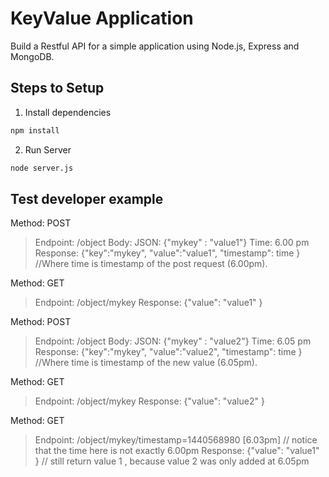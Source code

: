 # KeyValue Application

Build a Restful API for a simple application using Node.js, Express and MongoDB.

## Steps to Setup

1. Install dependencies

```bash
npm install
```

2. Run Server

```bash
node server.js
```


## Test developer example

Method: POST
> Endpoint: /object
> Body: JSON: {"mykey" : "value1"}
> Time: 6.00 pm
> Response: {"key":"mykey", "value":"value1", "timestamp": time } //Where time is timestamp of the post request (6.00pm).

Method: GET
> Endpoint: /object/mykey
> Response: {"value": "value1" }

Method: POST
> Endpoint: /object
> Body: JSON: {"mykey" : "value2"}
> Time: 6.05 pm
> Response: {"key":"mykey", "value":"value2", "timestamp": time } //Where time is timestamp of the new value (6.05pm).

Method: GET
> Endpoint: /object/mykey
> Response: {"value": "value2" }

Method: GET
> Endpoint: /object/mykey/timestamp=1440568980 [6.03pm] // notice that the time here is not exactly 6.00pm
> Response: {"value": "value1" } // still return value 1 , because value 2 was only added at 6.05pm
